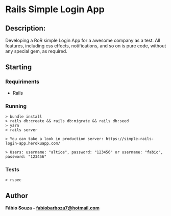 # Rails Simple Login App

## Description:
Developing a RoR simple Login App for a awesome company as a test.
All features, including css effects, notifications, and so on is pure code, without any special gem, as required.

## Starting

### Requiriments

- Rails

### Running
```
> bundle install
> rails db:create && rails db:migrate && rails db:seed
> yarn
> rails server

> You can take a look in production server: https://simple-rails-login-app.herokuapp.com/

> Users: username: "altice", password: "123456" or username: "fabio", password: "123456"
```
### Tests

```
> rspec
```


## Author

**Fábio Souza - fabiobarboza7@hotmail.com**

